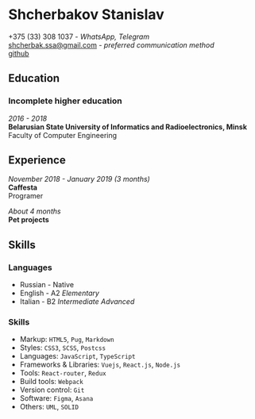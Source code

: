 # Shcherbakov Stanislav

+375 (33) 308 1037 - *WhatsApp, Telegram*  
shcherbak.ssa@gmail.com - *preferred communication method*  
[github](https://github.com/shcherbak-ssa)

## Education

### Incomplete higher education

*2016 - 2018*  
**Belarusian State University of Informatics and Radioelectronics, Minsk**  
Faculty of Computer Engineering

## Experience

*November 2018 - January 2019 (3 months)*  
**Caffesta**  
Programer  

*About 4 months*  
**Pet projects**

## Skills

### Languages

 * Russian - Native
 * English - A2 *Elementary*
 * Italian - B2 *Intermediate Advanced*

### Skills

 * Markup: `HTML5`, `Pug`, `Markdown`
 * Styles: `CSS3`, `SCSS`, `Postcss`
 * Languages: `JavaScript`, `TypeScript`
 * Frameworks & Libraries: `Vuejs`, `React.js`, `Node.js`
 * Tools: `React-router`,  `Redux`
 * Build tools: `Webpack`
 * Version control: `Git`
 * Software: `Figma`, `Asana`
 * Others: `UML`, `SOLID`          